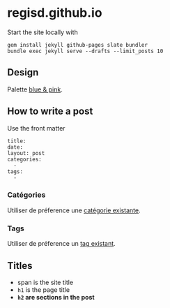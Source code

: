 # regisd.github.io

Start the site locally with

    gem install jekyll github-pages slate bundler
    bundle exec jekyll serve --drafts --limit_posts 10

## Design

Palette [blue & pink][materialpalette].

## How to write a post

Use the front matter

```
title: 
date: 
layout: post
categories:
  - 
tags:  
  - 
```

### Catégories

Utiliser de préference une [catégorie existante][categories].


### Tags

Utiliser de préference un [tag existant][tags].


## Titles

- span is the site title
- `h1` is the page title
- **`h2` are sections in the post**

[materialpalette]: https://www.materialpalette.com/blue/pink
[categories]: http://regis.decamps.info/blog/categorie/
[tags]: http://regis.decamps.info/blog/tag/
